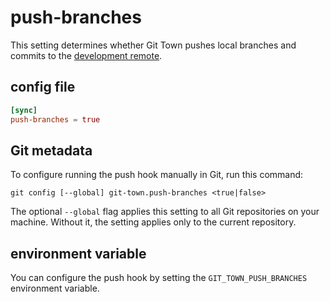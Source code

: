 # push-branches

This setting determines whether Git Town pushes local branches and commits to
the [development remote](dev-remote.md).

## config file

```toml
[sync]
push-branches = true
```

## Git metadata

To configure running the push hook manually in Git, run this command:

```wrap
git config [--global] git-town.push-branches <true|false>
```

The optional `--global` flag applies this setting to all Git repositories on
your machine. Without it, the setting applies only to the current repository.

## environment variable

You can configure the push hook by setting the `GIT_TOWN_PUSH_BRANCHES`
environment variable.
